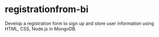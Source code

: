 ﻿# registrationfrom-bi
Develop a registration form to sign up
and store user information using HTML,
CSS, Node.js in MongoDB.
